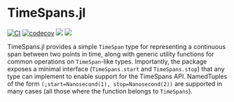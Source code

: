 # TimeSpans.jl

[![CI](https://github.com/beacon-biosignals/TimeSpans.jl/actions/workflows/CI.yml/badge.svg)](https://github.com/beacon-biosignals/TimeSpans.jl/actions/workflows/CI.yml)
[![codecov](https://codecov.io/gh/beacon-biosignals/TimeSpans.jl/branch/main/graph/badge.svg?token=CSZJKZC6HE)](https://codecov.io/gh/beacon-biosignals/TimeSpans.jl)
[![](https://img.shields.io/badge/docs-stable-blue.svg)](https://beacon-biosignals.github.io/TimeSpans.jl/stable)
[![](https://img.shields.io/badge/docs-dev-blue.svg)](https://beacon-biosignals.github.io/TimeSpans.jl/dev)

TimeSpans.jl provides a simple `TimeSpan` type for representing a continuous span between two points in time, along with generic utility functions for common operations on `TimeSpan`-like types. Importantly, the package exposes a minimal interface (`TimeSpans.start` and `TimeSpans.stop`) that any type can implement to enable support for the TimeSpans API. NamedTuples of the form `(;start=Nanosecond(1), stop=Nanosecond(2))` are supported in many cases (all those where the function belongs to `TimeSpans`).

